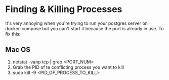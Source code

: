 # Finding & Killing Processes

It's very annoying when you're trying to run your postgres server on docker-compose but you can't start it because the port is already in use. To fix this:

## Mac OS

1. netstat -vanp tcp | grep <PORT_NUM>
2. Grab the PID of te conflicting process you want to kill
3. sudo kill -9 <PID_OF_PROCESS_TO_KILL>
